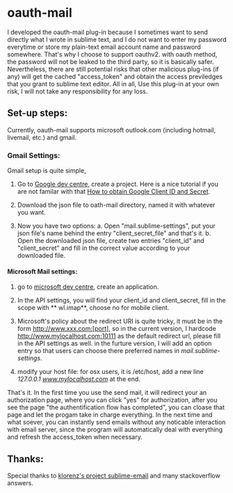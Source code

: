 # oauth-mail

I developed the oauth-mail plug-in because I sometimes want to send directly what I wrote in sublime text, and I do not want to enter my password everytime or store my plain-text email account name and password somewhere. That's why I choose to support oauthv2. with oauth method, the password will not be leaked to the third party, so it is basically safer. Nevertheless, there are still potential risks that other malicious plug-ins (if any) will get the cached "access_token" and obtain the access previledges that you grant to sublime text editor. All in all, Use this plug-in at your own risk, I will not take any responsibility for any loss.  

## Set-up steps:

Currently, oauth-mail supports microsoft outlook.com (including hotmail, livemail, etc.) and gmail. 

### Gmail Settings:

Gmail setup is quite simple, 

1. Go to [Google dev centre](https://console.developers.google.com/project), create a project. Here is a nice tutorial if you are not familar with that [How to obtain Google Client ID and Secret](https://www.youtube.com/watch?v=o425vQXpigw).

2. Download the json file to oath-mail directory, named it with whatever you want.

3. Now you have two options:
   a. Open "mail.sublime-settings", put your json file's name behind the entry "client_secret_file" and that's it.
   b. Open the downloaded json file, create two entries "client_id" and "client_secret" and fill in the correct value according to your downloaded file.

####  Microsoft Mail settings:

1. go to [microsoft dev centre](https://account.live.com/developers/applications/index), create an application.

2. In the API settings, you will find your client_id and client_secret, fill in the scope with ** wl.imap**, choose no for mobile client.

3. Microsoft's policy about the redirect URI is quite tricky, it must be in the form http://www.xxx.com:[port], so in the current version, I hardcode http://www.mylocalhost.com:10111 as the default redirect url, please fill in the API settings as well. in the furture version,  I will add an option entry so that users can choose there preferred names in *mail.sublime-settings*.

4. modify your host file: for osx users, it is /etc/host, add a new line *127.0.0.1  www.mylocalhost.com* at the end.



That's it. In the first time you use the send mail, it will redirect your an authorization page, where you can click "yes" for authorization, after you see the page "the authentification flow has completed", you can cloase that page and let the progam take in charge everything. In the next time and what soever, you can instantly send emails without any noticable interaction with email server, since the program will automatically deal with everything and refresh the access_token when necessary. 

## Thanks:

Special thanks to [klorenz's project sublime-email](https://bitbucket.org/klorenz/sublimeemail/) and many stackoverflow answers.